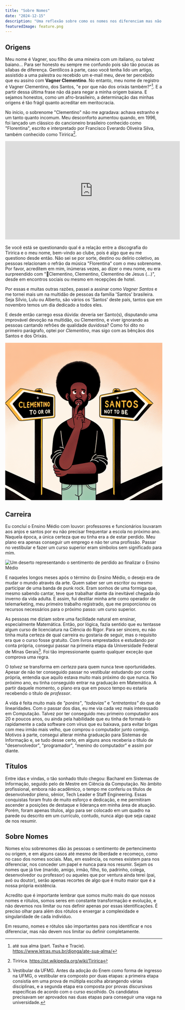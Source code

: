 ```yaml
---
title: "Sobre Nomes"
date: "2024-12-15"
description: "Uma reflexão sobre como os nomes nos diferenciam mas não nos resumem" 
featuredImage: feature.png
---
```


## Origens

Meu nome é Vagner, sou filho de uma mineira com um italiano, ou talvez
baiano... Para ser honesto eu sempre me confundo pois são tão poucas as sílabas
de diferença. Gentílicos à parte, caso você tenha lido um artigo, assistido a
uma palestra ou recebido um e-mail meu, deve ter percebido que eu assino com
**Vagner Clementino**. No entanto, meu nome de registro é Vagner Clementino,
dos Santos, "e por que não dos orixás também?"[^3]. E a partir dessa última
frase não dá para negar a minha origem baiana. E sejamos honestos, como um
afro-brasileiro, a determinação das minhas origens é tão frágil quanto
acreditar em meritocracia.

No início, o sobrenome "Clementino" não me agradava: achava estranho e um tanto
quanto incomum. Meu desconforto aumentou quando, em 1996, foi lançado um
clássico do cancioneiro brasileiro conhecido como "Florentina", escrito e
interpretado por Francisco Everardo Oliveira Silva, também conhecido como
Tiririca[^1].

<iframe width="560"
        height="315"
        src="https://www.youtube.com/embed/uiem5_bJRLM"
        title="Clipe oficial da música Florentina"
        frameborder="0">
</iframe>

Se você está se questionando qual é a relação entre a discografia do Tiririca e
o meu nome, bem-vindo ao clube, pois é algo que eu me questiono desde então.
Não sei se por sorte, destino ou delírio coletivo, as pessoas relacionam o
refrão da música "Florentina" com o meu sobrenome. Por favor, acreditem em mim,
inúmeras vezes, ao dizer o meu nome, eu era surpreendido com "🎵Clementino,
Clementino, Clementino de Jesus (...)", desde em encontros sociais ou mesmo em
recepções de hotel.

Por essas e muitas outras razões, passei a assinar como _Vagner Santos_ e me
tornei mais um na multidão de pessoas da família 'Santos' brasileira. Seja
Sílvio, Lulu ou Alberto, são vários os 'Santos' deste país, tantos que em
novembro temos um dia dedicado a todos eles.

E desde então carrego essa dúvida: deveria ser Santo(s), disputando uma
improvável devoção na multidão, ou Clementino, e viver ignorando as pessoas
cantando refrões de qualidade duvidosa? Como foi dito no primeiro parágrafo,
optei por _Clementino_, mas sigo com as bênçãos dos Santos e dos Orixás.

![Imagem representando a dúvida em usar o Clementino ou Santos como assinatura](to-be-or-not-to-be.png)

## Carreira

Eu concluí o Ensino Médio com louvor: professores e funcionários louvaram aos
anjos e santos por eu não precisar frequentar a escola no próximo ano. Naquela
época, a única certeza que eu tinha era a de estar perdido. Meu plano era
apenas conseguir um emprego e não ter uma profissão. Passar no vestibular e
fazer um curso superior eram símbolos sem significado para mim.

![Um deserto representando o sentimento de perdido ao finalizar o Ensino
Médio](./deserto.webp)

E naqueles longos meses após o término do Ensino Médio, o desejo era de mudar o
mundo através da arte. Quem saber ser um escritor ou mesmo participar de uma
banda de punk rock. Eram sonhos de uma formiga que, mesmo sabendo cantar, teve
que trabalhar diante da inevitável chegada do inverno da vida adulta. E assim,
fui destilar minha arte como operador de telemarketing, meu primeiro trabalho
registrado, que me proporcionou os recursos necessários para o próximo passo:
um curso superior.

As pessoas me diziam sobre uma facilidade natural em ensinar, especialmente
Matemática. Então, por lógica, fazia sentido que eu tentasse algum curso de
licenciatura na Ciência do Rigor. Para ser sincero, eu não tinha muita certeza
de qual carreira eu gostaria de seguir, mas o requisito era que o curso fosse
gratuito. Com livros emprestados e estudando por conta própria, consegui passar
na primeira etapa da Universidade Federal de Minas Gerais[^2]. Foi tão
impressionante quanto qualquer exceção que comprova uma regra.

O _talvez_ se transforma em _certeza_ para quem nunca teve oportunidades.
Apesar de não ter conseguido passar no vestibular estudando por conta própria,
entendia que aquilo estava muito mais próximo do que nunca. No próximo ano, eu
tinha conseguido entrar na graduação em Matemática. A partir daquele momento, o
plano era que em pouco tempo eu estaria recebendo o título de _professor_.

A vida é feita muito mais de _"poréns"_, _"todavias"_ e _"entretantos"_ do que
de linearidades. Com o passar dos dias, eu me via cada vez mais interessado em
Computação. Talvez por ter conseguido meu primeiro computador aos 20 e poucos
anos, ou ainda pela habilidade que eu tinha de formatá-lo rapidamente a cada
software com vírus que eu baixava, para evitar brigas com meu irmão mais velho,
que comprou o computador junto comigo. Motivos à parte, consegui alterar minha
graduação para Sistemas de Informação e, se tudo desse certo, em alguns anos
receberia o título de "desenvolvedor", "programador", "menino do computador" e
assim por diante.

## Títulos

Entre idas e vindas, o tão sonhado título chegou: Bacharel em Sistemas de
Informação, seguido pelo de Mestre em Ciência da Computação. No âmbito
profissional, embora não acadêmico, o tempo me conferiu os títulos de
desenvolvedor pleno, sênior, Tech Leader e Staff Engineering. Essas conquistas
foram fruto de muito esforço e dedicação, e me permitiram ascender a posições
de destaque e liderança em minha área de atuação. Porém, foram apenas títulos,
algo para ser colocado em um quadro na parede ou descrito em um currículo,
contudo, nunca algo que seja capaz de nos resumir.

## Sobre Nomes

Nomes e/ou sobrenomes dão às pessoas o sentimento de pertencimento ou origem, e
em alguns casos até mesmo de liberdade e recomeço, como no caso dos nomes
sociais. Mas, em essência, os nomes existem para nos diferenciar, nos conceder
um papel e nunca para nos resumir. Sejam os nomes que já tive (marido, amigo,
irmão, filho, tio, padrinho, colega, desenvolvedor ou professor) ou aqueles que
por ventura ainda terei (pai, avó ou doutor), serão apenas recortes de algo que
é muito maior que é a nossa própria existência.

Acredito que é importante lembrar que somos muito mais do que nossos nomes e
rótulos, somos seres em constante transformação e evolução, e não devemos nos
limitar ou nos definir apenas por essas identificações. É preciso olhar para
além dos rótulos e enxergar a complexidade e singularidade de cada indivíduo.

Em resumo, nomes e rótulos são importantes para nos identificar e nos
diferenciar, mas não devem nos limitar ou definir completamente.

[^1]:
    Tiririca.
    https://pt.wikipedia.org/wiki/Tiririca

[^2]:
    Vestibular da UFMG.
    Antes da adoção do Enem como forma de ingresso na UFMG, o vestibular era
    composto por duas etapas: a primeira etapa consistia em uma prova de
    múltipla escolha abrangendo várias disciplinas, e a segunda etapa era
    composta por provas discursivas específicas de acordo com o curso
    escolhido. Os candidatos precisavam ser aprovados nas duas etapas para
    conseguir uma vaga na universidade.
[^3]:
    até sua alma (part. Tasha e Tracie).
    https://www.letras.mus.br/djonga/ate-sua-alma/
